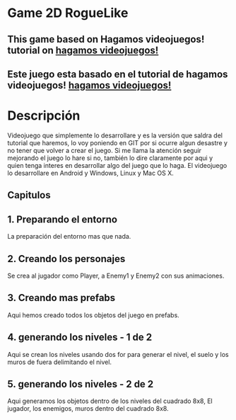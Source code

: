 # Game 2D RogueLike  

## This game based on Hagamos videojuegos! tutorial on [hagamos videojuegos!](https://www.youtube.com/watch?v=6fVsqbwhBvE&list=PLREdURb87ks1IqgB64xZLRlrQwrApJHPn)

## Este juego esta basado en el tutorial de hagamos videojuegos! [hagamos videojuegos!](https://www.youtube.com/watch?v=6fVsqbwhBvE&list=PLREdURb87ks1IqgB64xZLRlrQwrApJHPn)

# Descripción 

Videojuego que simplemente lo desarrollare y es la versión que saldra del tutorial que haremos, lo voy poniendo en GIT por si ocurre algun desastre y no tener que volver a crear el juego.
Si me llama la atención seguir mejorando el juego lo hare si no, también lo dire claramente por aqui y quien tenga interes en desarrollar algo del juego que lo haga. El videojuego lo desarrollare 
en Android y Windows, Linux y Mac OS X.

## Capitulos

## 1. Preparando el entorno 

La preparación del entorno mas que nada.

## 2. Creando los personajes 

Se crea al jugador como Player, a Enemy1 y Enemy2 con sus animaciones.

## 3. Creando mas prefabs

Aqui hemos creado todos los objetos del juego en prefabs.

## 4. generando los niveles - 1 de 2 

Aqui se crean los niveles usando dos for para generar el nivel, el suelo y los muros de fuera delimitando el nivel. 

## 5. generando los niveles - 2 de 2 

Aqui generamos los objetos dentro de los niveles del cuadrado 8x8, El jugador, los enemigos, muros dentro del cuadrado 8x8.


